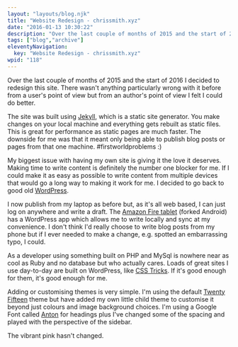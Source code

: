 ```yaml
---
layout: "layouts/blog.njk"
title: "Website Redesign - chrissmith.xyz"
date: "2016-01-13 10:30:22"
description: "Over the last couple of months of 2015 and the start of 2016 I decided to redesign this site"
tags: ["blog","archive"]
eleventyNavigation:
  key: "Website Redesign - chrissmith.xyz"
wpid: "118"
---
```

Over the last couple of months of 2015 and the start of 2016 I decided to redesign this site. There wasn't anything particularly wrong with it before from a user's point of view but from an author's point of view I felt I could do better.

The site was built using <a href="https://jekyllrb.com/" target="_blank">Jekyll</a>, which is a static site generator. You make changes on your local machine and everything gets rebuilt as static files. This is great for performance as static pages are much faster. The downside for me was that it meant only being able to publish blog posts or pages from that one machine. #firstworldproblems :)

My biggest issue with having my own site is giving it the love it deserves. Making time to write content is definitely the number one blocker for me. If I could make it as easy as possible to write content from multiple devices that would go a long way to making it work for me. I decided to go back to good old <a href="https://en-gb.wordpress.org/" target="_blank">WordPress</a>.

I now publish from my laptop as before but, as it's all web based, I can just log on anywhere and write a draft. The <a href="http://www.amazon.co.uk/Fire-Display-Wi-Fi-GB-Includes/dp/B00Y3TM6CO" target="_blank">Amazon Fire tablet</a> (forked Android) has a WordPress app which allows me to write locally and sync at my convenience. I don't think I'd really choose to write blog posts from my phone but if I ever needed to make a change, e.g. spotted an embarrassing typo, I could.

As a developer using something built on PHP and MySql is nowhere near as cool as Ruby and no database but who actually cares. Loads of great sites I use day-to-day are built on WordPress, like <a href="https://css-tricks.com/" target="_blank">CSS Tricks</a>. If it's good enough for them, it's good enough for me.

Adding or customising themes is very simple. I'm using the default <a href="https://wordpress.org/themes/twentyfifteen/" target="_blank">Twenty Fifteen</a> theme but have added my own little child theme to customise it beyond just colours and image background choices. I'm using a Google Font called <a href="https://www.google.com/fonts/specimen/Anton" target="_blank">Anton</a> for headings plus I've changed some of the spacing and played with the perspective of the sidebar.

The vibrant pink hasn't changed.